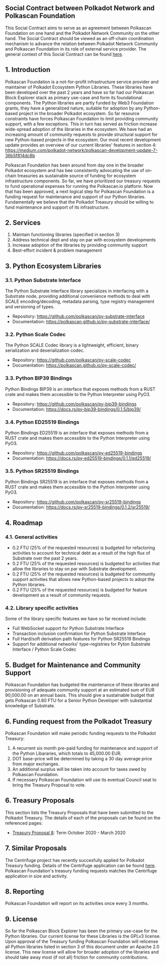 ## Social Contract between Polkadot Network and Polkascan Foundation
This Social Contract aims to serve as an agreement between Polkascan Foundation on one hand and the Polkadot Network Community on the other hand. The Social Contract should be viewed as an off-chain coordination mechanism to advance the relation between Polkadot Network Community and Polkascan Foundation in its role of external service provider. The general context of this Social Contract can be found [here](https://github.com/polkascan/social-contract/blob/master/README.md).

## 1. Introduction
Polkascan Foundation is a not-for-profit infrastructure service provider and maintainer of Polkadot Ecosystem Python Libraries. These libraries have been developed over the past 2 years and have so far had our Polkascan Block Explorer stack as primary use-case and form its foundational components. The Python libraries are partly funded by Web3 Foundation grants, they have a generalized nature, suitable for adoption by any Python-based project in the broader Polkadot ecosystem. So far resource constraints have forces Polkascan Foundation to limit providing community support, with a few exceptions. This in turn has served as friction increase wide-spread adoption of the libraries in the ecosystem. We have had an increasing amount of community requests to provide structural support for new Python-based projects in the ecosystem. Our most recent development update provides an overview of our current libraries' features in section 4: https://medium.com/polkadot-network/polkascan-development-update-7-36b5f814dc8b

Polkascan Foundation has been around from day one in the broader Polkadot ecosystem and has bee consistently  advocating the use of on-chain treasuries as sustainable source of funding for ecosystem infrastructure components. So far, we have prioritized our treasury requests to fund operational expenses for running the Polkascan.io platform. Now that has been approved, a next logical step for Polkascan Foundation is a funding request for maintenance and support of our Python libraries. Fundamentally we believe that the Polkadot Treasury should be willing to fund maintenance and support of its infrastructure.

## 2. Services
1. Maintain functioning libraries (specified in section 3)
2. Address technical dept and stay on par with ecosystem developments
3. Increase adoption of the libraries by providing community support
4. Best-effort incident & problem management

## 3. Python Ecosystem Libraries
### 3.1. Python Substrate Interface
The Python Substrate Interface library specializes in interfacing with a Substrate node, providing additional convenience methods to deal with SCALE encoding/decoding, metadata parsing, type registry management and versioning of types.
- Repository: https://github.com/polkascan/py-substrate-interface
- Documentation: https://polkascan.github.io/py-substrate-interface/

### 3.2. Python Scale Codec
The Python SCALE Codec library is a lightweight, efficient, binary serialization and deserialization codec.
- Repository: https://github.com/polkascan/py-scale-codec
- Documentation: https://polkascan.github.io/py-scale-codec/

### 3.3. Python BIP39 Bindings
Python Bindings BIP39 is an interface that exposes methods from a RUST crate and makes them accessible to the Python Interpreter using PyO3.
- Repository: https://github.com/polkascan/py-bip39-bindings
- Documentation: https://docs.rs/py-bip39-bindings/0.1.5/bip39/

### 3.4. Python ED25519 Bindings
Python Bindings ED25519 is an interface that exposes methods from a RUST crate and makes them accessible to the Python Interpreter using PyO3.
- Repository: https://github.com/polkascan/py-ed25519-bindings
- Documentation: https://docs.rs/py-ed25519-bindings/0.1.1/ed25519/

### 3.5. Python SR25519 Bindings
Python Bindings SR25519 is an interface that exposes methods from a RUST crate and makes them accessible to the Python Interpreter using PyO3.
- Repository: https://github.com/polkascan/py-sr25519-bindings
- Documentation: https://docs.rs/py-sr25519-bindings/0.1.2/sr25519/

## 4. Roadmap
### 4.1. General activities
- 0.2 FTU (25% of the requested resources) is budgeted for refactoring activities to account for technical debt as a result of the high flux of Substrate over the past 2 years.
- 0.2 FTU (25% of the requested resources) is budgeted for activities that allow the libraries to stay on par with Substrate development.
- 0.2 FTU (25% of the requested resources) is budgeted for community support activities that allows new Python-based projects to adopt the Python libraries.
- 0.2 FTU (25% of the requested resources) is budgeted for feature development as a result of community requests. 

### 4.2. Library specific activities
Some of the library specific features we have so far received include:
- Full WebSocket support for Python Substrate Interface
- Transaction inclusion confirmation for Python Substrate Interface
- Full Hard/soft derivation path features for Python SR25519 Bindings
- Support for additional networks' type-registries for Pyton Substrate Interface / Python Scale Codec

## 5. Budget for Maintenance and Community Support
Polkascan Foundation has budgeted the maintenance of these libraries and provisioning of adequate community support at an estimated sum of EUR 90,000.00 on an annual basis. This should give a sustainable budget that gets Polkascan 0.80 FTU for a Senior Python Developer with substantial knowledge of Substrate.

## 6. Funding request from the Polkadot Treasury
Polkascan Foundation will make periodic funding requests to the Polkadot Treasury:
1. A recurrent six month pre-paid funding for maintenance and support of the Python Libararies, which totals to 45,000.00 EUR.
2. DOT base-price will be determined by taking a 30 day average price from major exchanges.
3. An additional surplus will be taken into account for taxes owed by Polkascan Foundation.
4. If necessary Polkascan Foundation will use its eventual Council seat to bring the Treasury Proposal to vote.

## 6. Treasury Proposals
This section lists the Treasury Proposals that have been submitted to the Polkadot Treasury.
The details of each of the proposals can be found on the referenced pages:
- [Treasury Proposal 8](https://github.com/polkascan/social-contract/blob/master/polkadot/treasury-proposal-008.md): Term October 2020 - March 2020

## 7. Similar Proposals
The Centrifuge project has recently succesfully applied for Polkadot Treasury funding. 
Details of the Centrifuge application can be found [here](https://polkadot.polkassembly.io/post/39).
Polkascan Foundation's treasury funding requests matches the Centrifuge application in size and activity.

## 8. Reporting
Polkascan Foundation will report on its activities once every 3 months.

## 9. License
So far the Polkascan Block Explorer has been the primary use-case for the Python libraries. Our current license for these Libraries is the GPLv3 license. Upon approval of the Treasury funding Polkascan Foundation will relicense all Python libraries listed in section 3 of this document under an Apache 2.0 license. This new license will allow for broader adoption of the libraries and should take away most (if not all) friction for community contributions.